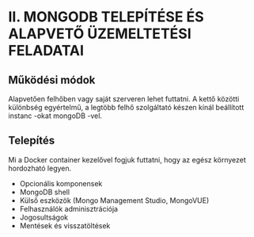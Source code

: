 # II. MONGODB TELEPÍTÉSE ÉS ALAPVETŐ ÜZEMELTETÉSI FELADATAI

## Működési módok
Alapvetően felhőben vagy saját szerveren lehet futtatni. A kettő közötti különbség egyértelmű, a legtöbb felhő szolgáltató készen kínál beállított instanc -okat mongoDB -vel.

## Telepítés
Mi a Docker container kezelővel fogjuk futtatni, hogy az egész környezet hordozható legyen.
- Opcionális komponensek
- MongoDB shell
- Külső eszközök (Mongo Management Studio, MongoVUE)
- Felhasználók adminisztrációja
- Jogosultságok
- Mentések és visszatöltések
